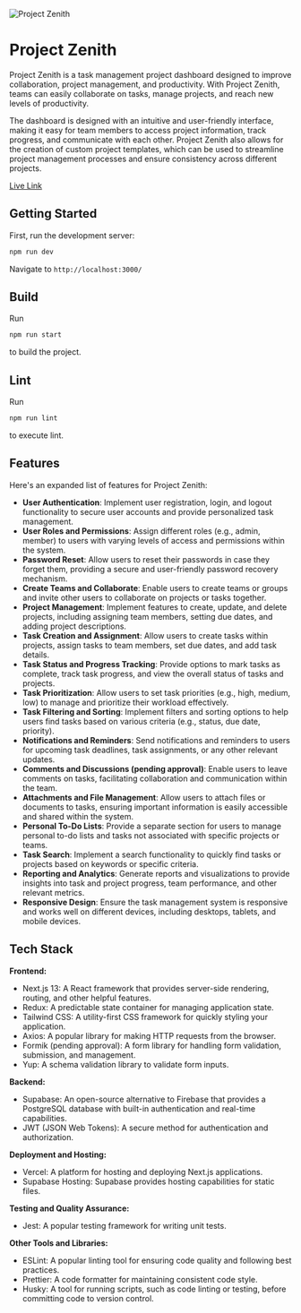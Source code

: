 ![Project Zenith](https://github.com/GodsfavourWiliiams/Project-zenith/assets/80661256/c4dbf8d0-0298-43d5-8b56-fa839083d3d8)
# **Project Zenith**

Project Zenith is a task management project dashboard designed to improve collaboration, project management, and productivity. With Project Zenith, teams can easily collaborate on tasks, manage projects, and reach new levels of productivity.

The dashboard is designed with an intuitive and user-friendly interface, making it easy for team members to access project information, track progress, and communicate with each other. Project Zenith also allows for the creation of custom project templates, which can be used to streamline project management processes and ensure consistency across different projects.

[Live Link](https://www.google.com)

## Getting Started

First, run the development server:

```bash
npm run dev
```
Navigate to `http://localhost:3000/`

## Build

Run 
```bash
npm run start
```  
to build the project.

## Lint

Run 
```bash 
npm run lint
``` 
to execute lint.

## Features

Here's an expanded list of features for Project Zenith:

- **User Authentication**: Implement user registration, login, and logout functionality to secure user accounts and provide personalized task management.
- **User Roles and Permissions**: Assign different roles (e.g., admin, member) to users with varying levels of access and permissions within the system.
- **Password Reset**: Allow users to reset their passwords in case they forget them, providing a secure and user-friendly password recovery mechanism.
- **Create Teams and Collaborate**: Enable users to create teams or groups and invite other users to collaborate on projects or tasks together.
- **Project Management**: Implement features to create, update, and delete projects, including assigning team members, setting due dates, and adding project descriptions.
- **Task Creation and Assignment**: Allow users to create tasks within projects, assign tasks to team members, set due dates, and add task details.
- **Task Status and Progress Tracking**: Provide options to mark tasks as complete, track task progress, and view the overall status of tasks and projects.
- **Task Prioritization**: Allow users to set task priorities (e.g., high, medium, low) to manage and prioritize their workload effectively.
- **Task Filtering and Sorting**: Implement filters and sorting options to help users find tasks based on various criteria (e.g., status, due date, priority).
- **Notifications and Reminders**: Send notifications and reminders to users for upcoming task deadlines, task assignments, or any other relevant updates.
- **Comments and Discussions (pending approval)**: Enable users to leave comments on tasks, facilitating collaboration and communication within the team.
- **Attachments and File Management**: Allow users to attach files or documents to tasks, ensuring important information is easily accessible and shared within the system.
- **Personal To-Do Lists**: Provide a separate section for users to manage personal to-do lists and tasks not associated with specific projects or teams.
- **Task Search**: Implement a search functionality to quickly find tasks or projects based on keywords or specific criteria.
- **Reporting and Analytics**: Generate reports and visualizations to provide insights into task and project progress, team performance, and other relevant metrics.
- **Responsive Design**: Ensure the task management system is responsive and works well on different devices, including desktops, tablets, and mobile devices.

## Tech Stack

**Frontend:**

- Next.js 13: A React framework that provides server-side rendering, routing, and other helpful features.
- Redux: A predictable state container for managing application state.
- Tailwind CSS: A utility-first CSS framework for quickly styling your application.
- Axios: A popular library for making HTTP requests from the browser.
- Formik (pending approval): A form library for handling form validation, submission, and management.
- Yup: A schema validation library to validate form inputs.

**Backend:**

- Supabase: An open-source alternative to Firebase that provides a PostgreSQL database with built-in authentication and real-time capabilities.
- JWT (JSON Web Tokens): A secure method for authentication and authorization.

**Deployment and Hosting:**

- Vercel: A platform for hosting and deploying Next.js applications.
- Supabase Hosting: Supabase provides hosting capabilities for static files.

**Testing and Quality Assurance:**

- Jest: A popular testing framework for writing unit tests.

**Other Tools and Libraries:**

- ESLint: A popular linting tool for ensuring code quality and following best practices.
- Prettier: A code formatter for maintaining consistent code style.
- Husky: A tool for running scripts, such as code linting or testing, before committing code to version control.

